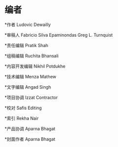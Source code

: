 # 编者

*作者
Ludovic Dewailly

*审稿人
Fabricio Silva Epaminondas
Greg L. Turnquist

*责任编辑
Pratik Shah

*组稿编辑
Ruchita Bhansali

*内容开发编辑
Nikhil Potdukhe

*技术编辑
Menza Mathew

*文字编辑
Angad Singh 

*项目协调
Izzat Contractor

*校对
Safis Editing

*索引
Rekha Nair

*产品协调
Aparna Bhagat

*封面作者
Aparna Bhagat

